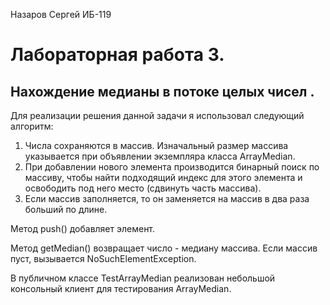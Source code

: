 Назаров Сергей ИБ-119
# Лабораторная работа 3.
## Нахождение медианы в потоке целых чисел .
Для реализации решения данной задачи я использовал следующий алгоритм:
 1. Числа сохраняются в массив. Изначальный размер массива указывается при объявлении экземпляра класса ArrayMedian.
 2. При добавлении нового элемента производится бинарный поиск по массиву, чтобы найти подходящий индекс для этого элемента и освободить под него место (сдвинуть часть массива).
 3. Если массив заполняется, то он заменяется на массив в два раза больший по длине.


Метод push() добавляет элемент.

Метод getMedian() возвращает число - медиану массива. Если массив пуст, вызывается NoSuchElementException.

В публичном классе TestArrayMedian реализован небольшой консольный клиент для тестирования ArrayMedian.
